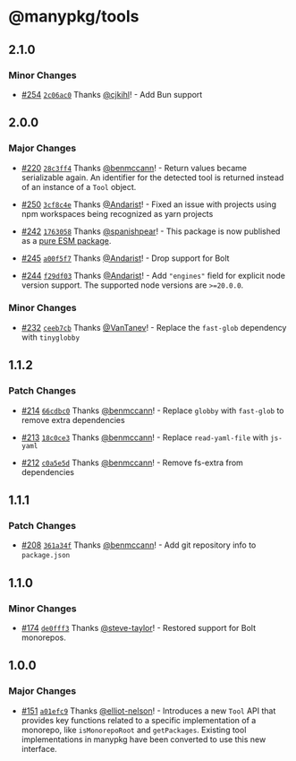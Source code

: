 # @manypkg/tools

## 2.1.0

### Minor Changes

- [#254](https://github.com/Thinkmill/manypkg/pull/254) [`2c06ac0`](https://github.com/Thinkmill/manypkg/commit/2c06ac09397b825dc3cae3c29a1f08bbd09a4ab1) Thanks [@cjkihl](https://github.com/cjkihl)! - Add Bun support

## 2.0.0

### Major Changes

- [#220](https://github.com/Thinkmill/manypkg/pull/220) [`28c3ff4`](https://github.com/Thinkmill/manypkg/commit/28c3ff4bd091565f480e00f407c3f4ebea3536a5) Thanks [@benmccann](https://github.com/benmccann)! - Return values became serializable again. An identifier for the detected tool is returned instead of an instance of a `Tool` object.

- [#250](https://github.com/Thinkmill/manypkg/pull/250) [`3cf8c4e`](https://github.com/Thinkmill/manypkg/commit/3cf8c4e5d49fa703df73eafd26c730491908de75) Thanks [@Andarist](https://github.com/Andarist)! - Fixed an issue with projects using npm workspaces being recognized as yarn projects

- [#242](https://github.com/Thinkmill/manypkg/pull/242) [`1763058`](https://github.com/Thinkmill/manypkg/commit/1763058f9e6a1e85e5720656301d18ca10bda426) Thanks [@spanishpear](https://github.com/spanishpear)! - This package is now published as a [pure ESM package](https://gist.github.com/sindresorhus/a39789f98801d908bbc7ff3ecc99d99c).

- [#245](https://github.com/Thinkmill/manypkg/pull/245) [`a00f5f7`](https://github.com/Thinkmill/manypkg/commit/a00f5f7179cbe0ba60d7d8e0c47c512b67712da2) Thanks [@Andarist](https://github.com/Andarist)! - Drop support for Bolt

- [#244](https://github.com/Thinkmill/manypkg/pull/244) [`f29df03`](https://github.com/Thinkmill/manypkg/commit/f29df03867a909c644e4838d62997427aeadc079) Thanks [@Andarist](https://github.com/Andarist)! - Add `"engines"` field for explicit node version support. The supported node versions are `>=20.0.0`.

### Minor Changes

- [#232](https://github.com/Thinkmill/manypkg/pull/232) [`ceeb7cb`](https://github.com/Thinkmill/manypkg/commit/ceeb7cb634cccdbad57ae830823c96f2d5674ca3) Thanks [@VanTanev](https://github.com/VanTanev)! - Replace the `fast-glob` dependency with `tinyglobby`

## 1.1.2

### Patch Changes

- [#214](https://github.com/Thinkmill/manypkg/pull/214) [`66cdbc0`](https://github.com/Thinkmill/manypkg/commit/66cdbc0ab4f493351724b05189dc89d51d4dadf6) Thanks [@benmccann](https://github.com/benmccann)! - Replace `globby` with `fast-glob` to remove extra dependencies

- [#213](https://github.com/Thinkmill/manypkg/pull/213) [`18c0ce3`](https://github.com/Thinkmill/manypkg/commit/18c0ce3667192e5128d8962267aff7e61cce23a4) Thanks [@benmccann](https://github.com/benmccann)! - Replace `read-yaml-file` with `js-yaml`

- [#212](https://github.com/Thinkmill/manypkg/pull/212) [`c0a5e5d`](https://github.com/Thinkmill/manypkg/commit/c0a5e5dcd096898fa1c196d9bbe19587055e2924) Thanks [@benmccann](https://github.com/benmccann)! - Remove fs-extra from dependencies

## 1.1.1

### Patch Changes

- [#208](https://github.com/Thinkmill/manypkg/pull/208) [`361a34f`](https://github.com/Thinkmill/manypkg/commit/361a34faac94f7a954bbe00321647fc99ae76c17) Thanks [@benmccann](https://github.com/benmccann)! - Add git repository info to `package.json`

## 1.1.0

### Minor Changes

- [#174](https://github.com/Thinkmill/manypkg/pull/174) [`de0fff3`](https://github.com/Thinkmill/manypkg/commit/de0fff37af9e6dc21b75b7115381483c1e85b8a7) Thanks [@steve-taylor](https://github.com/steve-taylor)! - Restored support for Bolt monorepos.

## 1.0.0

### Major Changes

- [#151](https://github.com/Thinkmill/manypkg/pull/151) [`a01efc9`](https://github.com/Thinkmill/manypkg/commit/a01efc9c25900b7d21b6d517a2021b021f8b3922) Thanks [@elliot-nelson](https://github.com/elliot-nelson)! - Introduces a new `Tool` API that provides key functions related to a specific implementation of a monorepo, like `isMonorepoRoot` and `getPackages`. Existing tool implementations in manypkg have been converted to use this new interface.
